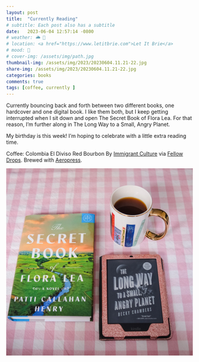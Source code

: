 ```yaml
---
layout: post
title:  "Currently Reading"
# subtitle: Each post also has a subtitle
date:   2023-06-04 12:57:14 -0800
# weather: 🌥️ 🔆 
# location: <a href="https://www.letitbrie.com">Let It Brie</a>
# mood: 🥰 
# cover-img: /assets/img/path.jpg
thumbnail-img: /assets/img/2023/20230604.11.21-22.jpg
share-img: /assets/img/2023/20230604.11.21-22.jpg
categories: books
comments: true
tags: [coffee, currently ]
---
```


Currently bouncing back and forth between two different books, one hardcover and one digital book. I like them both, but I keep getting interrupted when I sit down and open The Secret Book of Flora Lea. For that reason, I’m further along in The Long Way to a Small, Angry Planet. 

My birthday is this week! I’m hoping to celebrate with a little extra reading time.

Coffee: Colombia El Diviso Red Bourbon By [Immigrant Culture](https://fellowproducts.com/blogs/brew-talks/fellows-take-on-colombia-el-diviso-red-bourbon-by-immigrant-culture-pour-over-brew-guide) via [Fellow Drops](https://drops.fellowproducts.com). Brewed with [Aeropress](https://aeropress.com).

![The Secret Book of Flora Lea and The Long Way to a Small Angry Planet with coffee](/assets/img/2023/20230604.11.21-22.jpg)